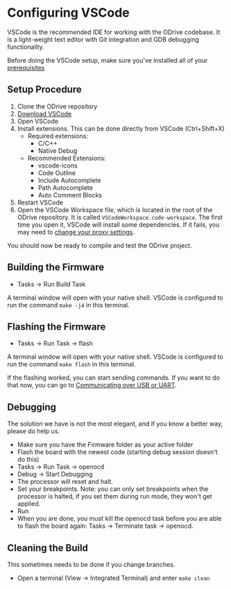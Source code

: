 # Configuring VSCode

VSCode is the recommended IDE for working with the ODrive codebase.  It is a light-weight text editor with Git integration and GDB debugging functionality.

Before doing the VSCode setup, make sure you've installed all of your [prerequisites](README.md#installing-prerequisites)

## Setup Procedure
1. Clone the ODrive repository
1. [Download VSCode](https://code.visualstudio.com/download)
1. Open VSCode
1. Install extensions.  This can be done directly from VSCode (Ctrl+Shift+X)
    * Required extensions:
        * C/C++
        * Native Debug
    * Recommended Extensions:
        * vscode-icons
        * Code Outline
        * Include Autocomplete
        * Path Autocomplete
        * Auto Comment Blocks
1. Restart VSCode 
1. Open the VSCode Workspace file, which is located in the root of the ODrive repository.  It is called `VSCodeWorkspace.code-workspace`.  The first time you open it, VSCode will install some dependencies.  If it fails, you may need to [change your proxy settings](https://code.visualstudio.com/docs/getstarted/settings).

You should now be ready to compile and test the ODrive project.

## Building the Firmware
* Tasks -> Run Build Task

A terminal window will open with your native shell.  VSCode is configured to run the command `make -j4` in this terminal.

## Flashing the Firmware
* Tasks -> Run Task -> flash

A terminal window will open with your native shell.  VSCode is configured to run the command `make flash` in this terminal.

If the flashing worked, you can start sending commands. If you want to do that now, you can go to [Communicating over USB or UART](README.md#communicating-over-usb-or-uart).

## Debugging
The solution we have is not the most elegant, and if you know a better way, please do help us.
  * Make sure you have the Firmware folder as your active folder
  * Flash the board with the newest code (starting debug session doesn't do this)
  * Tasks -> Run Task -> openocd
  * Debug -> Start Debugging
  * The processor will reset and halt.
  * Set your breakpoints. Note: you can only set breakpoints when the processor is halted, if you set them during run mode, they won't get applied.
  * Run
  * When you are done, you must kill the openocd task before you are able to flash the board again: Tasks -> Terminate task -> openocd.

## Cleaning the Build
This sometimes needs to be done if you change branches.
* Open a terminal (View -> Integrated Terminal) and enter `make clean`